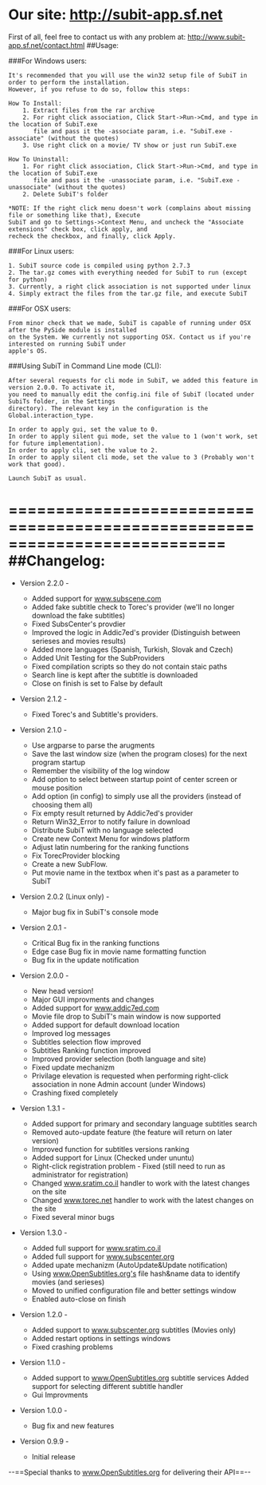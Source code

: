 # Our site: http://subit-app.sf.net

First of all, feel free to contact us with any problem at:
http://www.subit-app.sf.net/contact.html
##Usage:

###For Windows users:

	It's recommended that you will use the win32 setup file of SubiT in order to perform the installation.
	However, if you refuse to do so, follow this steps:
	
	How To Install: 
		1. Extract files from the rar archive
		2. For right click association, Click Start->Run->Cmd, and type in the location of SubiT.exe 
		   file and pass it the -associate param, i.e. "SubiT.exe -associate" (without the quotes)
		3. Use right click on a movie/ TV show or just run SubiT.exe

	How To Uninstall:
		1. For right click association, Click Start->Run->Cmd, and type in the location of SubiT.exe 
		   file and pass it the -unassociate param, i.e. "SubiT.exe -unassociate" (without the quotes)
		2. Delete SubiT's folder

	*NOTE: If the right click menu doesn't work (complains about missing file or something like that), Execute 
	SubiT and go to Settings->Context Menu, and uncheck the "Associate extensions" check box, click apply, and
	recheck the checkbox, and finally, click Apply.

###For Linux users:

	1. SubiT source code is compiled using python 2.7.3
	2. The tar.gz comes with everything needed for SubiT to run (except for python)
	3. Currently, a right click association is not supported under linux
	4. Simply extract the files from the tar.gz file, and execute SubiT

###For OSX users:

	From minor check that we made, SubiT is capable of running under OSX after the PySide module is installed
	on the System. We currently not supporting OSX. Contact us if you're interested on running SubiT under 
	apple's OS.


###Using SubiT in Command Line mode (CLI):

	After several requests for cli mode in SubiT, we added this feature in version 2.0.0. To activate it, 
	you need to manually edit the config.ini file of SubiT (located under SubiTs folder, in the Settings 
	directory). The relevant key in the configuration is the Global.interaction_type.

	In order to apply gui, set the value to 0.
	In order to apply silent gui mode, set the value to 1 (won't work, set for future implementation).
	In order to apply cli, set the value to 2.
	In order to apply silent cli mode, set the value to 3 (Probably won't work that good).

	Launch SubiT as usual.

===========================================================================
##Changelog:
===========================================================================
* Version 2.2.0 -
  * Added support for www.subscene.com
  * Added fake subtitle check to Torec's provider (we'll no longer download the fake subtitles)
  * Fixed SubsCenter's provdier
  * Improved the logic in Addic7ed's provider (Distinguish between serieses and movies results)
  * Added more languages (Spanish, Turkish, Slovak and Czech)
  * Added Unit Testing for the SubProviders
  * Fixed compilation scripts so they do not contain staic paths
  * Search line is kept after the subtitle is downloaded
  * Close on finish is set to False by default

* Version 2.1.2 -
  * Fixed Torec's and Subtitle's providers.

* Version 2.1.0 -
  * Use argparse to parse the arugments
  * Save the last window size (when the program closes) for the next program startup
  * Remember the visibility of the log window
  * Add option to select between startup point of center screen or mouse position
  * Add option (in config) to simply use all the providers (instead of choosing them all)
  * Fix empty result returned by Addic7ed's provider
  * Return Win32_Error to notify failure in download
  * Distribute SubiT with no language selected
  * Create new Context Menu for windows platform
  * Adjust latin numbering for the ranking functions
  * Fix TorecProvider blocking
  * Create a new SubFlow.
  * Put movie name in the textbox when it's past as a parameter to SubiT

* Version 2.0.2 (Linux only) - 
  * Major bug fix in SubiT's console mode

* Version 2.0.1 - 
  * Critical Bug fix in the ranking functions
  * Edge case Bug fix in movie name formatting function
  * Bug fix in the update notification

* Version 2.0.0 - 
  * New head version!
  * Major GUI improvments and changes
  * Added support for www.addic7ed.com
  * Movie file drop to SubiT's main window is now supported
  * Added support for default download location
  * Improved log messages
  * Subtitles selection flow improved
  * Subtitles Ranking function improved
  * Improved provider selection (both language and site)
  * Fixed update mechanizm
  * Privilage elevation is requested when performing right-click association in none Admin account (under Windows)
  * Crashing fixed completely

* Version 1.3.1 - 
  * Added support for primary and secondary language subtitles search
  * Removed auto-update feature (the feature will return on later version)
  * Improved function for subtitles versions ranking
  * Added support for Linux (Checked under ununtu)
  * Right-click registration problem - Fixed (still need to run as administrator for registration)
  * Changed www.sratim.co.il handler to work with the latest changes on the site
  * Changed www.torec.net handler to work with the latest changes on the site
  * Fixed several minor bugs

* Version 1.3.0 - 
  * Added full support for www.sratim.co.il
  * Added full support for www.subscenter.org
  * Added upate mechanizm (AutoUpdate&Update notification)
  * Using www.OpenSubtitles.org's file hash&name data to identify movies (and serieses) 
  * Moved to unified configuration file and better settings window
  * Enabled auto-close on finish

* Version 1.2.0 - 
  * Added support to www.subscenter.org subtitles (Movies only)
  * Added restart options in settings windows
  * Fixed crashing problems

* Version 1.1.0 - 
  * Added support to www.OpenSubtitles.org subtitle services Added support for selecting different subtitle handler 
  * Gui Improvments 

* Version 1.0.0 - 
  * Bug fix and new features 

* Version 0.9.9 - 
  * Initial release


--==Special thanks to www.OpenSubtitles.org for delivering their API==--
